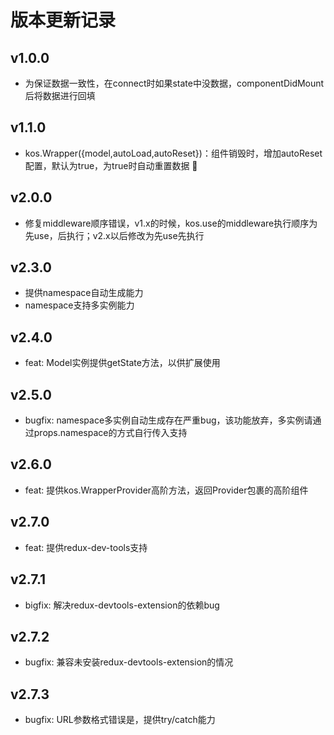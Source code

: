 # 版本更新记录

## v1.0.0

* 为保证数据一致性，在connect时如果state中没数据，componentDidMount后将数据进行回填

## v1.1.0
* kos.Wrapper({model,autoLoad,autoReset})：组件销毁时，增加autoReset配置，默认为true，为true时自动重置数据

## v2.0.0
* 修复middleware顺序错误，v1.x的时候，kos.use的middleware执行顺序为先use，后执行；v2.x以后修改为先use先执行


## v2.3.0
* 提供namespace自动生成能力
* namespace支持多实例能力

## v2.4.0
* feat: Model实例提供getState方法，以供扩展使用


## v2.5.0
* bugfix: namespace多实例自动生成存在严重bug，该功能放弃，多实例请通过props.namespace的方式自行传入支持



## v2.6.0
* feat: 提供kos.WrapperProvider高阶方法，返回Provider包裹的高阶组件



## v2.7.0
* feat: 提供redux-dev-tools支持

## v2.7.1
* bigfix: 解决redux-devtools-extension的依赖bug

## v2.7.2
* bugfix: 兼容未安装redux-devtools-extension的情况

## v2.7.3
* bugfix: URL参数格式错误是，提供try/catch能力
